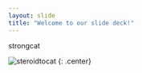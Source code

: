 ```yaml
---
layout: slide
title: "Welcome to our slide deck!"
---
```


strongcat

![steroidtocat](https://octodex.github.com/images/steroidtocat.png)
{: .center}
